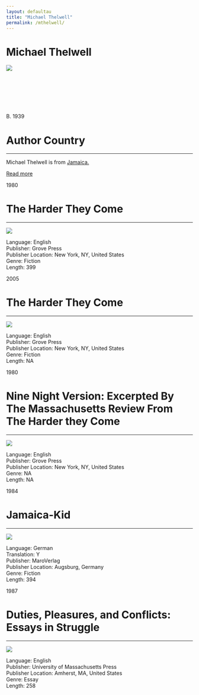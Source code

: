 ```yaml
---
layout: defaultau
title: "Michael Thelwell"
permalink: /mthelwell/
---
```

<!-- partial:index.partial.html -->
<div class="content">
    <h1>Michael Thelwell</h1>
    <div class="quote">
        <div><img src="https://images.gr-assets.com/authors/1382538956p8/474878.jpg" class="logo"></div>
    </div>
    <div class="timeline">
        <div style="padding-bottom:100px;"></div>
        <div class="block">
            <div class="date right"><p class="right">B. 1939</p></div>
            <div class="dot"></div>
            <div class="left first">
            <div class="author_country">
                <h1>Author Country</h1><hr>
          <div class="aclocation">   <p>Michael Thelwell is from <a href="{{ site.baseurl }}/4">Jamaica.</a></p></div>
                <div class="acreadmore"><a href="https://en.wikipedia.org/wiki/Ekwueme_Michael_Thelwell" target="_blank">Read more</a></div>
            </div>
            </div>
        </div>
        <div class="block">
            <div class="date left"><p class="left">1980</p></div>
            <div class="dot"></div>
            <div class="right">
                <h1>The Harder They Come</h1><hr>
                <p><img src="https://i.gr-assets.com/images/S/compressed.photo.goodreads.com/books/1408639788l/23006483.jpg"></p>
                <p>
                Language: English<br>
                Publisher: Grove Press<br>
                Publisher Location: New York, NY, United States<br>
                Genre: Fiction<br>
                Length: 399<br>
                </p>
            </div>
        </div>
        <div class="block">
            <div class="date left"><p class="left">2005</p></div>
            <div class="dot"></div>
            <div class="right">
                <h1>The Harder They Come</h1><hr>
                <p><img src="https://images.gr-assets.com/authors/1382538956p8/474878.jpg"></p>
                <p>
                Language: English<br>
                Publisher: Grove Press<br>
                Publisher Location: New York, NY, United States<br>
                Genre: Fiction<br>
                Length: NA<br>
                </p>
            </div>
        </div>
        <div class="block">
            <div class="date left"><p class="left">1980</p></div>
            <div class="dot"></div>
            <div class="right">
                <h1>Nine Night Version: Excerpted By The Massachusetts Review From The Harder they Come</h1><hr>
                <p><img src="https://images.gr-assets.com/authors/1382538956p8/474878.jpg"></p>
                <p>
                Language: English<br>
                Publisher: Grove Press<br>
                Publisher Location: New York, NY, United States<br>
                Genre: NA<br>
                Length: NA<br>
                </p>
            </div>
        </div>
        <div class="block">
            <div class="date left"><p class="left">1984</p></div>
            <div class="dot"></div>
            <div class="right">
                <h1>Jamaica-Kid</h1><hr>
                <p><img src="https://ia903400.us.archive.org/BookReader/BookReaderPreview.php?id=jamaicakidharder0000thel&subPrefix=jamaicakidharder0000thel&itemPath=/17/items/jamaicakidharder0000thel&server=ia903400.us.archive.org&page=leaf1&fail=preview&&scale=8&rotate=0"></p>
                <p>
                Language: German<br>
                Translation: Y<br>
                Publisher: MaroVerlag<br>
                Publisher Location: Augsburg, Germany<br>
                Genre: Fiction<br>
                Length: 394<br>
                </p>
            </div>
        </div>
        <div class="block">
            <div class="date left"><p class="left">1987</p></div>
            <div class="dot"></div>
            <div class="right">
                <h1>Duties, Pleasures, and Conflicts:  Essays in Struggle</h1><hr>
                <p><img src="https://i.gr-assets.com/images/S/compressed.photo.goodreads.com/books/1348317924l/1137426.jpg"></p>
                <p>
                Language: English<br>
                Publisher: University of Massachusetts Press<br>
                Publisher Location: Amherst, MA, United States<br>
                Genre: Essay<br>
                Length: 258<br>
                </p>
            </div>
        </div>


</div>
<!-- partial -->
  <script src='https://cdnjs.cloudflare.com/ajax/libs/jquery/3.1.1/jquery.min.js'></script><script  src="assets/js/authorscript.js"></script>           
